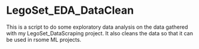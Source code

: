 # LegoSet_EDA_DataClean

This is a script to do some exploratory data analysis on the data gathered with my LegoSet_DataScraping project.
It also cleans the data so that it can be used in rsome ML projects.
